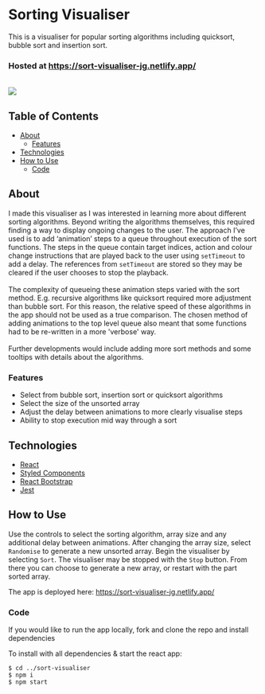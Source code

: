 # Sorting Visualiser

This is a visualiser for popular sorting algorithms including quicksort, bubble sort and insertion sort.</br>

### Hosted at https://sort-visualiser-jg.netlify.app/

</br>
<img src='./public/sortvisualiser.gif'/>
</br>

## Table of Contents

- [About](#about)
  - [Features](#features)
- [Technologies](#technologies)
- [How to Use](#how-to-use)
  - [Code](#code)

## About

I made this visualiser as I was interested in learning more about different sorting algorithms. Beyond writing the algorithms themselves, this required finding a way to display ongoing changes to the user.
The approach I’ve used is to add ‘animation’ steps to a queue throughout execution of the sort functions. The steps in the queue contain target indices, action and colour change instructions that are played back to the user using `setTimeout` to add a delay. The references from `setTimeout` are stored so they may be cleared if the user chooses to stop the playback.
</br></br>
The complexity of queueing these animation steps varied with the sort method. E.g. recursive algorithms like quicksort required more adjustment than bubble sort. For this reason, the relative speed of these algorithms in the app should not be used as a true comparison. The chosen method of adding animations to the top level queue also meant that some functions had to be re-written in a more 'verbose' way.
</br></br>
Further developments would include adding more sort methods and some tooltips with details about the algorithms.

### Features

- Select from bubble sort, insertion sort or quicksort algorithms
- Select the size of the unsorted array
- Adjust the delay between animations to more clearly visualise steps
- Ability to stop execution mid way through a sort

## Technologies

- [React](https://reactjs.org/)
- [Styled Components](https://styled-components.com/)
- [React Bootstrap](https://react-bootstrap.github.io/)
- [Jest](https://jestjs.io/)

## How to Use

Use the controls to select the sorting algorithm, array size and any additional delay between animations. After changing the array size, select `Randomise` to generate a new unsorted array. Begin the visualiser by selecting `Sort`. The visualiser may be stopped with the `Stop` button. From there you can choose to generate a new array, or restart with the part sorted array.

The app is deployed here: https://sort-visualiser-jg.netlify.app/

### Code

If you would like to run the app locally, fork and clone the repo and install dependencies

To install with all dependencies & start the react app:

```
$ cd ../sort-visualiser
$ npm i
$ npm start
```
